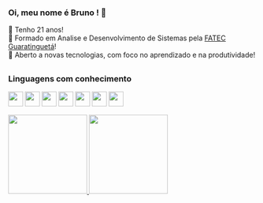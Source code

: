 ### Oi, meu nome é Bruno ! 👋
:date: Tenho 21 anos! <br>
:green_book: Formado em Analise e Desenvolvimento de Sistemas pela [FATEC Guaratinguetá](https://www.linkedin.com/company/fatec-guaratinguet%C3%A1/)!<br>
📖 Aberto a novas tecnologias, com foco no aprendizado e na produtividade!

  ##
### Linguagens com conhecimento
<div>
 <img align="center" height="30" weight="50" src="https://img.shields.io/badge/JavaScript-F7DF1E?style=for-the-badge&logo=javascript&logoColor=black" />
 <img align="center" height="30" weight="50" src="https://img.shields.io/badge/CSS3-1572B6?style=for-the-badge&logo=css3&logoColor=white" />
 <img align="center" height="30" weight="40" src="https://img.shields.io/badge/HTML5-E34F26?style=for-the-badge&logo=html5&logoColor=white" />
 <img align="center" height="30" weight="40" src="https://img.shields.io/badge/React-20232A?style=for-the-badge&logo=react&logoColor=61DAFB" />
 <img align="center" height="30" weight="40" src="https://img.shields.io/badge/React_Native-20232A?style=for-the-badge&logo=react&logoColor=61DAFB" />
 <img align="center" height="30" weight="40" src="https://img.shields.io/badge/Java-ED8B00?style=for-the-badge&logo=java&logoColor=white" />
 <img align="center" height="30" weight="40" src="https://img.shields.io/badge/Flutter-02569B?style=for-the-badge&logo=flutter&logoColor=white" />
  
  </div>

  <br>

  <div>
      <a href="https://github.com/BrunoRabbit">
      <img height="160em" src="https://github-readme-stats.vercel.app/api?username=BrunoRabbit&theme=dark&show_icons=true" />
      <img height="160em" src="https://github-readme-stats.vercel.app/api/top-langs/?username=BrunoRabbit&layout=compact&theme=dark" />
  </div>
